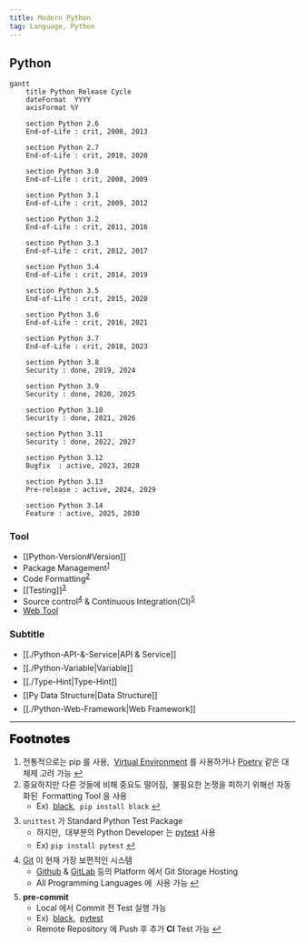 ```yaml
---
title: Modern Python
tag: Language, Python
---
```


## Python

```mermaid
gantt
    title Python Release Cycle
    dateFormat  YYYY
    axisFormat %Y

    section Python 2.6
    End-of-Life : crit, 2008, 2013

    section Python 2.7
    End-of-Life : crit, 2010, 2020

    section Python 3.0
    End-of-Life : crit, 2008, 2009

    section Python 3.1
    End-of-Life : crit, 2009, 2012

    section Python 3.2
    End-of-Life : crit, 2011, 2016

    section Python 3.3
    End-of-Life : crit, 2012, 2017

    section Python 3.4
    End-of-Life : crit, 2014, 2019

    section Python 3.5
    End-of-Life : crit, 2015, 2020

    section Python 3.6
    End-of-Life : crit, 2016, 2021

    section Python 3.7
    End-of-Life : crit, 2018, 2023

    section Python 3.8
    Security : done, 2019, 2024

    section Python 3.9
    Security : done, 2020, 2025

    section Python 3.10
    Security : done, 2021, 2026

    section Python 3.11
    Security : done, 2022, 2027

    section Python 3.12
    Bugfix  : active, 2023, 2028

    section Python 3.13
    Pre-release : active, 2024, 2029

    section Python 3.14
    Feature : active, 2025, 2030
```

### Tool

- [[Python-Version#Version]]
- Package Management<sup id="management-ref"><a href="#footnote-management">1</a></sup>
- Code Formatting<sup id="formatting-ref"><a href="#footnote-formatting">2</a></sup>
- [[Testing]]<sup id="testing-ref"><a href="#footnote-testing">3</a></sup>
- Source control<sup id="source-ref"><a href="#footnote-source">4</a></sup> & Continuous Integration(CI)<sup id="ci-ref"><a href="#footnote-ci">5</a></sup>
- <span><a href="FastAPI-Application.md#Default Python Package">Web Tool</a></span>

### Subtitle

- [[./Python-API-&-Service|API & Service]] <p style='margin-top: 0.5em; margin-bottom: 0.5em;'></p>
- [[./Python-Variable|Variable]] <p style='margin-top: 0.5em; margin-bottom: 0.5em;'></p>
- [[./Type-Hint|Type-Hint]] <p style='margin-top: 0.5em; margin-bottom: 0.5em;'></p>
- [[Py Data Structure|Data Structure]] <p style='margin-top: 0.5em; margin-bottom: 0.5em;'></p>
- [[./Python-Web-Framework|Web Framework]]

---

<span style="display: block; font-size: 1.5em; margin-top: 0.83em; margin-bottom: 0.83em; margin-left: 0; margin-right: 0; font-weight: 900; text-shadow: 0px 0px 0.5px #000">Footnotes</span>

<ol>
  <li id="footnote-management">전통적으로는 pip 를 사용, &nbsp;<a href="Virtual.md">Virtual Environment</a> 를 사용하거나 <a href="Poetry.md">Poetry</a> 같은 대체제 고려 가능
    <a href="#management-ref" title="Return">↩</a>
  </li>
  <li id="footnote-formatting">중요하지만 다른 것들에 비해 중요도 떨어짐, &nbsp;불필요한 논쟁을 피하기 위해선 자동화된 &nbsp;Formatting Tool 을 사용
    <ul>
      <li style='margin-bottom: 0.35em'>Ex) &nbsp;<a href="https://black.readthedocs.io">black</a>, &nbsp;<code>pip install black</code>
        <a href="#formatting-ref" title="Return">↩</a>
      </li>
    </ul>
  </li>
  <p style='margin-top: 0.5em; margin-bottom: 0.5em'></p>
  <li id="footnote-testing"><code>unittest</code> 가 Standard Python Test Package
    <ul>
      <li style='margin-bottom: 0.35em'>하지만, &nbsp;대부분의 Python Developer 는 <a href="https://docs.pytest.org">pytest</a> 사용</li>
      <li style='margin-bottom: 0.35em'>Ex) <code>pip install pytest</code>
        <a href="#testing-ref" title="Return">↩</a>
      </li>
    </ul>
  </li>
  <p style='margin-top: 0.5em; margin-bottom: 0.5em'></p>
  <li id="footnote-source"><a href="https://git-scm.com/docs">Git</a> 이 현재 가장 보편적인 시스템
    <ul>
      <li><a href="https://docs.github.com/ko">Github</a> & <a href="https://gitlab-docs.infograb.net/">GitLab</a> 등의 Platform 에서 Git Storage Hosting</li>
      <li>All Programming Languages 에 &nbsp;사용 가능
        <a href="#source-ref" title="Return">↩</a>
      </li>
    </ul>
  </li>
  <p style='margin-top: 0.5em; margin-bottom: 0.5em'></p>
  <li id="footnote-ci"><b>pre-commit</b>
    <ul>
      <li>Local 에서 Commit 전 Test 실행 가능</li>
      <li>Ex) &nbsp;<a href="https://black.readthedocs.io">black</a>, &nbsp;<a href="https://docs.pytest.org">pytest</a>
      <li>Remote Repository 에 Push 후 추가 <b>CI</b> Test 가능
        <a href="#ci-ref" title="Return">↩</a>
      </li>
    </ul>
  </li>
</ol>
